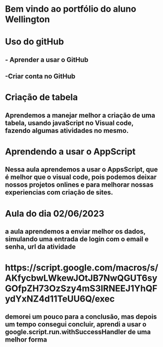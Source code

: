 <h1> Bem vindo ao portfólio do aluno Wellington </h1>

<h1> Uso do gitHub
  <h2>- Aprender a usar o GitHub
  <h2>-Criar conta no GitHub

<h1>Criação de tabela 
  <h2>Aprendemos a manejar melhor a criação de uma tabela, usando javaScript no Visual code, fazendo algumas atividades no mesmo.
    
 <h1>Aprendendo a usar o AppScript
   <h2>Nessa aula aprendemos a usar o AppsScript, que é melhor que o visual code, pois podemos deixar nossos projetos onlines e para melhorar nossas experiencias com criação de sites.
     
  <h1>

<h1>Aula do dia 02/06/2023
  
  <h2>a aula aprendemos a enviar melhor os dados, simulando uma entrada de login com o email e senha, url da atividade <h1>https://script.google.com/macros/s/AKfycbwLWkewJOtJB7NwQGUT6syGOfpZH73OzSzy4mS3lRNEEJ1YhQFydYxNZ4d11TeUU6Q/exec
  
  <h2>demorei um pouco para a conclusão, mas depois um tempo consegui concluir, aprendi a usar o google.script.run.withSuccessHandler de uma melhor forma
